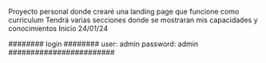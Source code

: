 Proyecto personal donde crearé una landing page que funcione como curriculum 
Tendrá varias secciones donde se mostraran mis capacidades y conocimientos
Inicio 24/01/24

########  login ########
user: admin
password: admin 
########################


